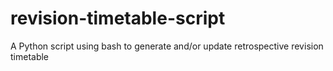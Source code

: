 # revision-timetable-script
A Python script using bash to generate and/or update retrospective revision timetable
